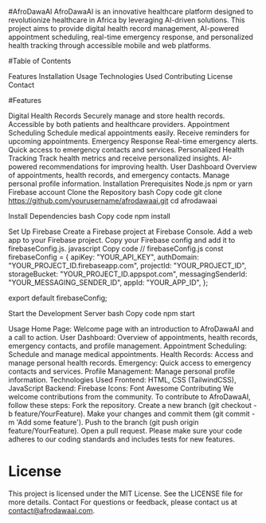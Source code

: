 #AfroDawaAI
AfroDawaAI is an innovative healthcare platform designed to revolutionize healthcare in Africa by leveraging AI-driven solutions. This project aims to provide digital health record management, AI-powered appointment scheduling, real-time emergency response, and personalized health tracking through accessible mobile and web platforms.

#Table of Contents

Features
Installation
Usage
Technologies Used
Contributing
License
Contact

#Features

Digital Health Records
Securely manage and store health records.
Accessible by both patients and healthcare providers.
Appointment Scheduling
Schedule medical appointments easily.
Receive reminders for upcoming appointments.
Emergency Response
Real-time emergency alerts.
Quick access to emergency contacts and services.
Personalized Health Tracking
Track health metrics and receive personalized insights.
AI-powered recommendations for improving health.
User Dashboard
Overview of appointments, health records, and emergency contacts.
Manage personal profile information.
Installation
Prerequisites
Node.js
npm or yarn
Firebase account
Clone the Repository
bash
Copy code
git clone https://github.com/yourusername/afrodawaai.git
cd afrodawaai

Install Dependencies
bash
Copy code
npm install

Set Up Firebase
Create a Firebase project at Firebase Console.
Add a web app to your Firebase project.
Copy your Firebase config and add it to firebaseConfig.js.
javascript
Copy code
// firebaseConfig.js
const firebaseConfig = {
  apiKey: "YOUR_API_KEY",
  authDomain: "YOUR_PROJECT_ID.firebaseapp.com",
  projectId: "YOUR_PROJECT_ID",
  storageBucket: "YOUR_PROJECT_ID.appspot.com",
  messagingSenderId: "YOUR_MESSAGING_SENDER_ID",
  appId: "YOUR_APP_ID",
};

export default firebaseConfig;

Start the Development Server
bash
Copy code
npm start

Usage
Home Page: Welcome page with an introduction to AfroDawaAI and a call to action.
User Dashboard: Overview of appointments, health records, emergency contacts, and profile management.
Appointment Scheduling: Schedule and manage medical appointments.
Health Records: Access and manage personal health records.
Emergency: Quick access to emergency contacts and services.
Profile Management: Manage personal profile information.
Technologies Used
Frontend: HTML, CSS (TailwindCSS), JavaScript
Backend: Firebase
Icons: Font Awesome
Contributing
We welcome contributions from the community. To contribute to AfroDawaAI, follow these steps:
Fork the repository.
Create a new branch (git checkout -b feature/YourFeature).
Make your changes and commit them (git commit -m 'Add some feature').
Push to the branch (git push origin feature/YourFeature).
Open a pull request.
Please make sure your code adheres to our coding standards and includes tests for new features.
# License
This project is licensed under the MIT License. See the LICENSE file for more details.
Contact
For questions or feedback, please contact us at contact@afrodawaai.com.

